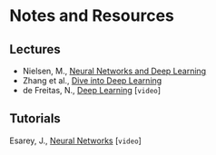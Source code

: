 # Notes and Resources

## Lectures

- Nielsen, M., [Neural Networks and Deep Learning](http://neuralnetworksanddeeplearning.com/)
- Zhang et al., [Dive into Deep Learning](https://d2l.ai/index.html)
- de Freitas, N., [Deep Learning](https://www.youtube.com/playlist?list=PLE6Wd9FR--EfW8dtjAuPoTuPcqmOV53Fu) [`video`]

## Tutorials

Esarey, J., [Neural Networks](https://www.youtube.com/watch?v=US9_wP20Wiw) [`video`]
